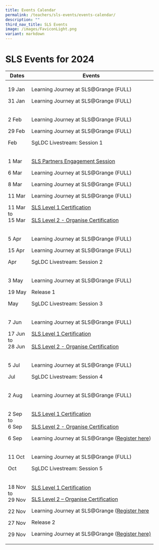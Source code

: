 ```yaml
---
title: Events Calendar
permalink: /teachers/sls-events/events-calendar/
description: ""
third_nav_title: SLS Events
image: /images/FaviconLight.png
variant: markdown
---
```

<h1>SLS Events for 2024</h1>
<table>
    <thead>
        <tr>
            <th>Dates</th>
            <th>Events</th>
        </tr>
    </thead>
    <tbody>
        <tr>
            <!--1st column-->
            <td>
                <p>19 Jan</p>
                <p>31 Jan</p>
            </td>
            <!--2nd column-->
            <td>
                <p>Learning Journey at SLS@Grange (FULL)</p>
                <p>Learning Journey at SLS@Grange (FULL)</p>
            </td>
        </tr>
        <tr>
            <!--1st column-->
            <td>
                <p>2 Feb</p>
                <p>29 Feb</p>
                <p>Feb</p>
            </td>
            <!--2nd column-->
            <td>
                <p>Learning Journey at SLS@Grange (FULL)</p>
                <p>Learning Journey at SLS@Grange (FULL)</p>
                <p>SgLDC Livestream: Session 1</p>
            </td>
        </tr>
        <tr>
            <!--1st column-->
            <td>
                <p>1 Mar</p>
                <p>6 Mar</p>
                <p>8 Mar</p>
                <p>11 Mar</p>
                <p>11 Mar<br>to<br> 15 Mar</p>
            </td>
            <!--2nd column-->
            <td>
                <p><a target="_blank" href="/login-troubleshooting/get-help/get-help-from-your-school/">SLS Partners Engagement Session</a></p>
                <p>Learning Journey at SLS@Grange (FULL)</p>
                <p>Learning Journey at SLS@Grange (FULL)</p>
                <p>Learning Journey at SLS@Grange (FULL)</p>
                <p><a target="_blank" href="https://go.gov.sg/sls-level1-course">SLS Level 1 Certification</a><br><br><a rel="noopener noreferrer" target="_blank" href="https://go.gov.sg/sls-level2-course-organise">SLS Level 2 - Organise Certification</a></p>
            </td>
        </tr>
        <tr>
            <!--1st column-->
            <td>
                <p>5 Apr</p>
                <p>15 Apr</p>
                <p>Apr</p>
            </td>
            <!--2nd column-->
            <td>
                <p>Learning Journey at SLS@Grange (FULL)</p>
                <p>Learning Journey at SLS@Grange (FULL)</p>
                <p>SgLDC Livestream: Session 2</p>
            </td>
        </tr>
        <tr>
            <!--1st column-->
            <td>
                <p>3 May</p>
                <p>19 May</p>
                <p>May</p>
            </td>
            <!--2nd column-->
            <td>
                <p>Learning Journey at SLS@Grange (FULL)&nbsp;</p>
                <p>Release 1</p>
                <p>SgLDC Livestream: Session 3</p>
            </td>
        </tr>
        <tr>
            <!--1st column-->
            <td>
                <p>7 Jun</p>
                <p>17 Jun<br>to<br> 28 Jun</p>
            </td>
            <td>
                <p>Learning Journey at SLS@Grange (FULL)</p>
                <p><a target="_blank" href="https://go.gov.sg/sls-level1-course">SLS Level 1 Certification</a><br><br><a rel="noopener noreferrer" target="_blank" href="https://go.gov.sg/sls-level2-course-organise">SLS Level 2 - Organise Certification</a></p>
            </td>
        </tr>
        <tr>
            <!--1st column-->
            <td>
                <p>5 Jul</p>
                <p>Jul</p>
            </td>
            <!--2nd column-->
            <td>
                <p>Learning Journey at SLS@Grange (FULL)</p>
                <p>SgLDC Livestream: Session 4</p>
            </td>
        </tr>
        <tr>
            <!--1st column-->
            <td>
                <p>2 Aug</p>
            </td>
            <!--2nd column-->
            <td>
                <p>Learning Journey at SLS@Grange (FULL)</p>
            </td>
        </tr>
        <tr>
            <!--1st column-->
            <td>
                <p>2 Sep<br>to<br> 6 Sep</p>
                <p>6 Sep</p>
            </td>
            <!--2nd column-->
            <td>
                <p><a target="_blank" href="https://go.gov.sg/sls-level1-course">SLS Level 1 Certification</a><br><br><a rel="noopener noreferrer" target="_blank" href="https://go.gov.sg/sls-level2-course-organise">SLS Level 2 - Organise Certification</a></p>
                <p>Learning Journey at SLS@Grange (<a target="_blank" href="https://www.learning.moe.edu.sg/teachers/sls-events/visit-sls-grange/">Register here</a>)</p>
            </td>
        </tr>
        <tr>
            <!--1st column-->
            <td>
                <p>11 Oct</p>
                <p>Oct</p>
            </td>
            <!--2nd column-->
            <td>
                <p>Learning Journey at SLS@Grange (FULL)</p>
                <p>SgLDC Livestream: Session 5</p>
            </td>
        </tr>
        <tr>
            <!--1st column-->
            <td>
                <p>18 Nov<br>to<br> 29 Nov</p>
                <p>22 Nov</p>
                <p>27 Nov</p>
                <p>29 Nov</p>
            </td>
            <!--2nd column-->
            <td>
                <p><a target="_blank" href="https://go.gov.sg/sls-level1-course">SLS Level 1 Certification</a></p>
                <p><a target="_blank" href="https://go.gov.sg/sls-level2-course-organise">SLS Level 2 – Organise Certification</a></p>
                <p>Learning Journey at SLS@Grange (<a target="_blank" href="https://www.learning.moe.edu.sg/teachers/sls-events/visit-sls-grange/">Register here</a></p>
                <p>Release 2</p>
                <p>Learning Journey at SLS@Grange (<a target="_blank" href="https://www.learning.moe.edu.sg/teachers/sls-events/visit-sls-grange/">Register here)</a></p>
            </td>
        </tr>
    </tbody>
</table>